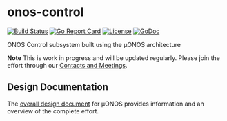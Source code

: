# onos-control
[![Build Status](https://travis-ci.org/onosproject/onos-control.svg?branch=master)](https://travis-ci.org/onosproject/onos-control)
[![Go Report Card](https://goreportcard.com/badge/github.com/onosproject/onos-control)](https://goreportcard.com/report/github.com/onosproject/onos-control)
[![License](https://img.shields.io/badge/License-Apache%202.0-blue.svg)](https://github.com/gojp/goreportcard/blob/master/LICENSE)
[![GoDoc](https://godoc.org/github.com/onosproject/onos-control?status.svg)](https://godoc.org/github.com/onosproject/onos-control)

ONOS Control subsystem built using the µONOS architecture

**Note** 
This is work in progress and will be updated regularly. 
Please join the effort through our [Contacts and Meetings](https://github.com/onosproject/onos-config/blob/master/docs/community-info.md).

## Design Documentation

The [overall design document](https://docs.google.com/document/d/1IZz_8EG1AII3JYmTYla585Gbpe9dfSwChO8lEkehp4A/edit?usp=sharing) for µONOS 
provides information and an overview of the complete effort. 
